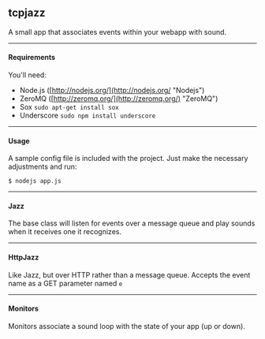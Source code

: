 ## tcpjazz

A small app that associates events within your webapp with sound.

***

#### Requirements

You'll need:

* Node.js ([http://nodejs.org/](http://nodejs.org/ "Nodejs")
* ZeroMQ ([http://zeromq.org/](http://zeromq.org/) "ZeroMQ")
* Sox `sudo apt-get install sox`
* Underscore `sudo npm install underscore`

***

#### Usage

A sample config file is included with the project. Just make the necessary adjustments and run:
  
    $ nodejs app.js

***

#### Jazz

The base class will listen for events over a message queue and play sounds when it receives one it recognizes.

***

#### HttpJazz

Like Jazz, but over HTTP rather than a message queue. Accepts the event name as a GET parameter named `e`

***

#### Monitors

Monitors associate a sound loop with the state of your app (up or down).
